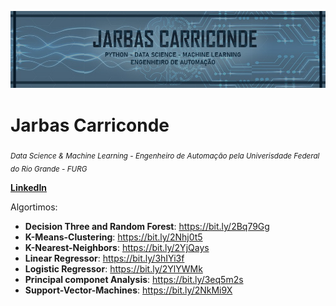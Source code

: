 <p align="center">
  <img src="jarbasjr.jpeg" >
</p>

# Jarbas Carriconde
<sub>*Data Science & Machine Learning - Engenheiro de Automação pela Univerisdade Federal do Rio Grande - FURG*</sub>

**[LinkedIn](https://www.linkedin.com/in/jarbas-carriconde-4877b9151/)**

Algortimos:

* **Decision Three and Random Forest**:	https://bit.ly/2Bq79Gg
* **K-Means-Clustering**: https://bit.ly/2Nhj0t5	
* **K-Nearest-Neighbors**: 	https://bit.ly/2YjQays
* **Linear Regressor**:	https://bit.ly/3hIYi3f
* **Logistic Regressor**:	https://bit.ly/2YlYWMk
* **Principal componet Analysis**: https://bit.ly/3eq5m2s
* **Support-Vector-Machines**: https://bit.ly/2NkMi9X
